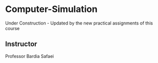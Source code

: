# Computer-Simulation
Under Construction - Updated by the new practical assignments of this course
## Instructor
Professor Bardia Safaei

